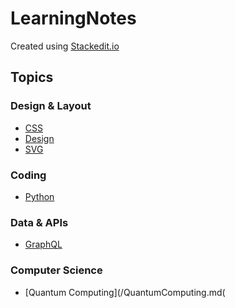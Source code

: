 # LearningNotes

Created using [Stackedit.io](https://stackedit.io/app#)

## Topics

### Design & Layout
- [CSS](/CSS.md)
- [Design](/Design.md)
- [SVG](/SVG.md)

### Coding
- [Python](/Python.md)

### Data & APIs
- [GraphQL](/GraphQL.md)

### Computer Science
- [Quantum Computing](/QuantumComputing.md(
<!--stackedit_data:
eyJoaXN0b3J5IjpbNTkzMzMzMzc2XX0=
-->